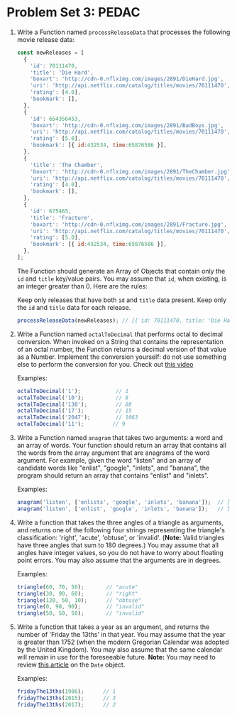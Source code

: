 # Problem Set 3: PEDAC

1. Write a Function named `processReleaseData` that processes the following movie release data:

      ```javascript
      const newReleases = [
        {
          'id': 70111470,
          'title': 'Die Hard',
          'boxart': 'http://cdn-0.nflximg.com/images/2891/DieHard.jpg',
          'uri': 'http://api.netflix.com/catalog/titles/movies/70111470',
          'rating': [4.0],
          'bookmark': [],
        },
        {
          'id': 654356453,
          'boxart': 'http://cdn-0.nflximg.com/images/2891/BadBoys.jpg',
          'uri': 'http://api.netflix.com/catalog/titles/movies/70111470',
          'rating': [5.0],
          'bookmark': [{ id:432534, time:65876586 }],
        },
        {
          'title': 'The Chamber',
          'boxart': 'http://cdn-0.nflximg.com/images/2891/TheChamber.jpg',
          'uri': 'http://api.netflix.com/catalog/titles/movies/70111470',
          'rating': [4.0],
          'bookmark': [],
        },
        {
          'id': 675465,
          'title': 'Fracture',
          'boxart': 'http://cdn-0.nflximg.com/images/2891/Fracture.jpg',
          'uri': 'http://api.netflix.com/catalog/titles/movies/70111470',
          'rating': [5.0],
          'bookmark': [{ id:432534, time:65876586 }],
        },
      ];
      ```
    The Function should generate an Array of Objects that contain only the `id` and `title` key/value pairs. You may assume that `id`, when existing, is an integer greater than 0. Here are the rules:

    Keep only releases that have both `id` and `title` data present.
    Keep only the `id` and `title` data for each release.

      ```javascript
      processReleaseData(newReleases); // [{ id: 70111470, title: 'Die Hard'}, { id: 675465, title: 'Fracture' }];
      ```

2. Write a Function named `octalToDecimal` that performs octal to decimal conversion. When invoked on a String that contains the representation of an octal number, the Function returns a decimal version of that value as a Number. Implement the conversion yourself: do not use something else to perform the conversion for you. Check out [this video](https://www.youtube.com/watch?v=YCM2JReWS10)

      Examples:
      ```javascript
      octalToDecimal('1');           // 1
      octalToDecimal('10');          // 8
      octalToDecimal('130');         // 88
      octalToDecimal('17');          // 15
      octalToDecimal('2047');        // 1063
      octalToDecimal('11');         // 9
      ```

3. Write a Function named `anagram` that takes two arguments: a word and an array of words. Your function should return an array that contains all the words from the array argument that are anagrams of the word argument. For example, given the word "listen" and an array of candidate words like "enlist", "google", "inlets", and "banana", the program should return an array that contains "enlist" and "inlets".

      Examples:
      ```javascript
      anagram('listen', ['enlists', 'google', 'inlets', 'banana']);  // [ "inlets" ]
      anagram('listen', ['enlist', 'google', 'inlets', 'banana']);   // [ "enlist", "inlets" ]
      ```

4. Write a function that takes the three angles of a triangle as arguments, and returns one of the following four strings representing the triangle's classification: 'right', 'acute', 'obtuse', or 'invalid'. (**Note:** Valid triangles have three angles that sum to 180 degrees.) You may assume that all angles have integer values, so you do not have to worry about floating point errors. You may also assume that the arguments are in degrees.

      Examples:
      ```javascript
      triangle(60, 70, 50);       // "acute"
      triangle(30, 90, 60);       // "right"
      triangle(120, 50, 10);      // "obtuse"
      triangle(0, 90, 90);        // "invalid"
      triangle(50, 50, 50);       // "invalid"
      ```

5. Write a function that takes a year as an argument, and returns the number of 'Friday the 13ths' in that year. You may assume that the year is greater than 1752 (when the modern Gregorian Calendar was adopted by the United Kingdom). You may also assume that the same calendar will remain in use for the foreseeable future. **Note:** You may need to review [this article](https://www.digitalocean.com/community/tutorials/understanding-date-and-time-in-javascript) on the `Date` object.

      Examples:
      ```javascript
      fridayThe13ths(1986);      // 1
      fridayThe13ths(2015);      // 3
      fridayThe13ths(2017);      // 2
      ```


